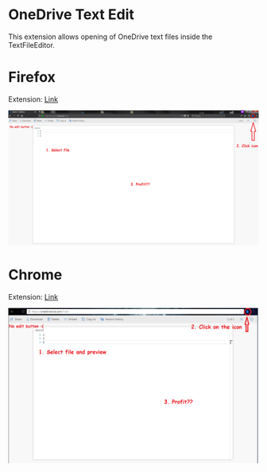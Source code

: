 # OneDrive Text Edit

This extension allows opening of OneDrive text files inside the TextFileEditor.

# Firefox
 Extension: [Link](https://addons.mozilla.org/en-US/firefox/addon/onedrive-text-edit/)
 
![Install info](https://raw.githubusercontent.com/Nyalothas/OneDriveTextEdit/master/Info/Firefox.png)

# Chrome
Extension: [Link](https://chrome.google.com/webstore/detail/onedrive-text-edit/ebicegkpcippbjcnaegepphebdkebmkg)

![Install info](https://raw.githubusercontent.com/Nyalothas/OneDriveTextEdit/master/Info/Chrome.png)
